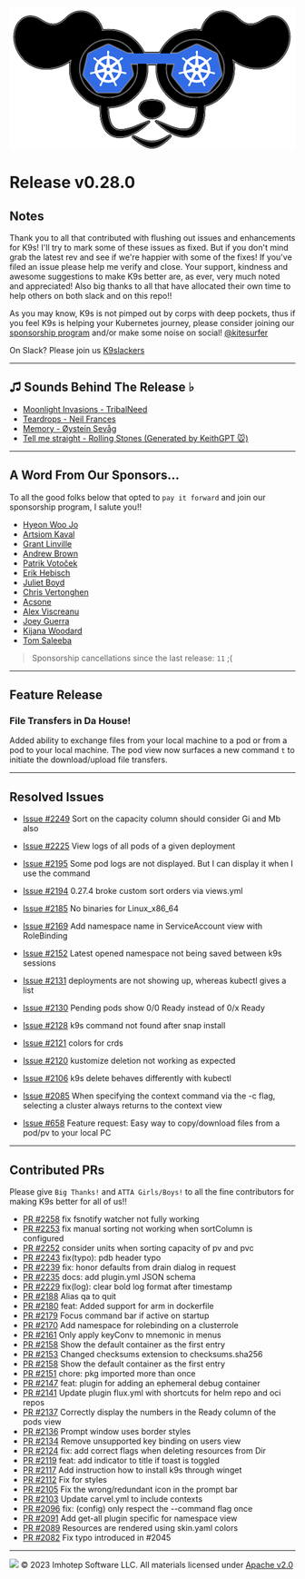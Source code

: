 <img src="https://raw.githubusercontent.com/derailed/k9s/master/assets/k9s.png" align="center" width="800" height="auto"/>

# Release v0.28.0

## Notes

Thank you to all that contributed with flushing out issues and enhancements for K9s! I'll try to mark some of these issues as fixed. But if you don't mind grab the latest rev and see if we're happier with some of the fixes! If you've filed an issue please help me verify and close. Your support, kindness and awesome suggestions to make K9s better are, as ever, very much noted and appreciated! Also big thanks to all that have allocated their own time to help others on both slack and on this repo!!

As you may know, K9s is not pimped out by corps with deep pockets, thus if you feel K9s is helping your Kubernetes journey, please consider joining our [sponsorship program](https://github.com/sponsors/derailed) and/or make some noise on social! [@kitesurfer](https://twitter.com/kitesurfer)

On Slack? Please join us [K9slackers](https://join.slack.com/t/k9sers/shared_invite/enQtOTA5MDEyNzI5MTU0LWQ1ZGI3MzliYzZhZWEyNzYxYzA3NjE0YTk1YmFmNzViZjIyNzhkZGI0MmJjYzhlNjdlMGJhYzE2ZGU1NjkyNTM)

---

## ♫ Sounds Behind The Release ♭

* [Moonlight Invasions - TribalNeed](https://www.youtube.com/watch?v=mJBnMSNIJL4&list=RDmJBnMSNIJL4&start_radio=1)
* [Teardrops - Neil Frances](https://www.youtube.com/watch?v=823_KoZr4mo)
* [Memory - Øystein Sevåg](https://www.youtube.com/watch?v=GKEM6lgkogY)
* [Tell me straight - Rolling Stones (Generated by KeithGPT 🐭)](https://www.youtube.com/watch?v=YxcxLi-Ld3E)

---

## A Word From Our Sponsors...

To all the good folks below that opted to `pay it forward` and join our sponsorship program, I salute you!!

* [Hyeon Woo Jo](https://github.com/dokdo2013)
* [Artsiom Kaval](https://github.com/lezeroq)
* [Grant Linville](https://github.com/g-linville)
* [Andrew Brown](https://github.com/andrew-werdna)
* [Patrik Votoček](https://github.com/Vrtak-CZ)
* [Erik Hebisch](https://github.com/flegelleicht)
* [Juliet Boyd](https://github.com/julietrb1)
* [Chris Vertonghen](https://github.com/chrisv)
* [Acsone](https://github.com/acsone)
* [Alex Viscreanu](https://github.com/aexvir)
* [Joey Guerra](https://github.com/joeyguerra)
* [Kijana Woodard](https://github.com/kijanawoodard)
* [Tom Saleeba](https://github.com/tomsaleeba)

> Sponsorship cancellations since the last release: `11` ;(

---

## Feature Release

### File Transfers in Da House!

Added ability to exchange files from your local machine to a pod or from a pod to your local machine. The pod view now surfaces a new command `t` to initiate the download/upload file transfers.

---

## Resolved Issues

* [Issue #2249](https://github.com/CirrusByte42/ca9s/issues/2249) Sort on the capacity column should consider Gi and Mb also
* [Issue #2225](https://github.com/CirrusByte42/ca9s/issues/2225) View logs of all pods of a given deployment
* [Issue #2195](https://github.com/CirrusByte42/ca9s/issues/2195) Some pod logs are not displayed. But I can display it when I use the command

* [Issue #2194](https://github.com/CirrusByte42/ca9s/issues/2194) 0.27.4 broke custom sort orders via views.yml
* [Issue #2185](https://github.com/CirrusByte42/ca9s/issues/2185) No binaries for Linux_x86_64
* [Issue #2169](https://github.com/CirrusByte42/ca9s/issues/2169) Add namespace name in ServiceAccount view with RoleBinding
* [Issue #2152](https://github.com/CirrusByte42/ca9s/issues/2152) Latest opened namespace not being saved between k9s sessions
* [Issue #2131](https://github.com/CirrusByte42/ca9s/issues/2131) deployments are not showing up, whereas kubectl gives a list
* [Issue #2130](https://github.com/CirrusByte42/ca9s/issues/2130) Pending pods show 0/0 Ready instead of 0/x Ready
* [Issue #2128](https://github.com/CirrusByte42/ca9s/issues/2128) k9s command not found after snap install
* [Issue #2121](https://github.com/CirrusByte42/ca9s/issues/2121) colors for crds
* [Issue #2120](https://github.com/CirrusByte42/ca9s/issues/2120) kustomize deletion not working as expected
* [Issue #2106](https://github.com/CirrusByte42/ca9s/issues/2106) k9s delete behaves differently with kubectl
* [Issue #2085](https://github.com/CirrusByte42/ca9s/issues/2085) When specifying the context command via the -c flag, selecting a cluster always returns to the context view
* [Issue #658](https://github.com/CirrusByte42/ca9s/issues/658) Feature request: Easy way to copy/download files from a pod/pv to your local PC

---

## Contributed PRs

Please give `Big Thanks!` and `ATTA Girls/Boys!` to all the fine contributors for making K9s better for all of us!!

* [PR #2258](https://github.com/CirrusByte42/ca9s/pull/2258) fix fsnotify watcher not fully working
* [PR #2253](https://github.com/CirrusByte42/ca9s/pull/2253) fix manual sorting not working when sortColumn is configured
* [PR #2252](https://github.com/CirrusByte42/ca9s/pull/2252) consider units when sorting capacity of pv and pvc
* [PR #2243](https://github.com/CirrusByte42/ca9s/pull/2243) fix(typo): pdb header typo
* [PR #2239](https://github.com/CirrusByte42/ca9s/pull/2239) fix: honor defaults from drain dialog in request
* [PR #2235](https://github.com/CirrusByte42/ca9s/pull/2235) docs: add plugin.yml JSON schema
* [PR #2229](https://github.com/CirrusByte42/ca9s/pull/2229) fix(log): clear bold log format after timestamp
* [PR #2188](https://github.com/CirrusByte42/ca9s/pull/2188) Alias qa to quit
* [PR #2180](https://github.com/CirrusByte42/ca9s/pull/2180) feat: Added support for arm in dockerfile
* [PR #2179](https://github.com/CirrusByte42/ca9s/pull/2179) Focus command bar if active on startup
* [PR #2170](https://github.com/CirrusByte42/ca9s/pull/2170) Add namespace for rolebinding on a clusterrole
* [PR #2161](https://github.com/CirrusByte42/ca9s/pull/2161) Only apply keyConv to mnemonic in menus
* [PR #2158](https://github.com/CirrusByte42/ca9s/pull/2158) Show the default container as the first entry
* [PR #2153](https://github.com/CirrusByte42/ca9s/pull/2153) Changed checksums extension to checksums.sha256
* [PR #2158](https://github.com/CirrusByte42/ca9s/pull/2158) Show the default container as the first entry
* [PR #2151](https://github.com/CirrusByte42/ca9s/pull/2151) chore: pkg imported more than once
* [PR #2147](https://github.com/CirrusByte42/ca9s/pull/2147) feat: plugin for adding an ephemeral debug container
* [PR #2141](https://github.com/CirrusByte42/ca9s/pull/2141) Update plugin flux.yml with shortcuts for helm repo and oci repos
* [PR #2137](https://github.com/CirrusByte42/ca9s/pull/2137) Correctly display the numbers in the Ready column of the pods view
* [PR #2136](https://github.com/CirrusByte42/ca9s/pull/2136) Prompt window uses border styles
* [PR #2134](https://github.com/CirrusByte42/ca9s/pull/2134) Remove unsupported key binding on users view
* [PR #2124](https://github.com/CirrusByte42/ca9s/pull/2124) fix: add correct flags when deleting resources from Dir
* [PR #2119](https://github.com/CirrusByte42/ca9s/pull/2119) feat: add indicator to title if toast is toggled
* [PR #2117](https://github.com/CirrusByte42/ca9s/pull/2117) Add instruction how to install k9s through winget
* [PR #2112](https://github.com/CirrusByte42/ca9s/pull/2112) Fix for styles
* [PR #2105](https://github.com/CirrusByte42/ca9s/pull/2105) Fix the wrong/redundant icon in the prompt bar
* [PR #2103](https://github.com/CirrusByte42/ca9s/pull/2103) Update carvel.yml to include contexts
* [PR #2096](https://github.com/CirrusByte42/ca9s/pull/2096) fix: (config) only respect the --command flag once
* [PR #2091](https://github.com/CirrusByte42/ca9s/pull/2091) Add get-all plugin specific for namespace view
* [PR #2089](https://github.com/CirrusByte42/ca9s/pull/2089) Resources are rendered using skin.yaml colors
* [PR #2082](https://github.com/CirrusByte42/ca9s/pull/2082) Fix typo introduced in #2045

---

<img src="https://raw.githubusercontent.com/derailed/k9s/master/assets/imhotep_logo.png" width="32" height="auto"/> © 2023 Imhotep Software LLC. All materials licensed under [Apache v2.0](http://www.apache.org/licenses/LICENSE-2.0)
